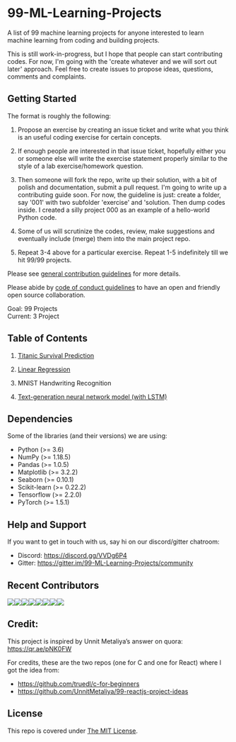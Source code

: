 # 99-ML-Learning-Projects
A list of 99 machine learning projects for anyone interested to learn machine learning from coding and building projects.

This is still work-in-progress, but I hope that people can start contributing codes. For now, I'm going with the 'create whatever and we will sort out later' approach. Feel free to create issues to propose ideas, questions, comments and complaints. 

## Getting Started

The format is roughly the following:
1. Propose an exercise by creating an issue ticket and write what you think is an useful coding exercise for certain concepts. 

2. If enough people are interested in that issue ticket, hopefully either you or someone else will write the exercise statement properly similar to the style of a lab exercise/homework question.

3. Then someone will fork the repo, write up their solution, with a bit of polish and documentation, submit a pull request. I'm going to write up a contributing guide soon. For now, the guideline is just: create a folder, say '001' with two subfolder 'exercise' and 'solution. Then dump codes inside. I created a silly project 000 as an example of a hello-world Python code.

4. Some of us will scrutinize the codes, review, make suggestions and eventually include (merge) them into the main project repo.

5. Repeat 3-4 above for a particular exercise. Repeat 1-5 indefinitely till we hit 99/99 projects.

Please see [general contribution guidelines](CONTRIBUTING.md) for more details. 

Please abide by [code of conduct guidelines](CODE_OF_CONDUCT.md) to have an open and friendly open source collaboration.

Goal: 99 Projects  
Current: 3 Project

## Table of Contents

001. [Titanic Survival Prediction](https://github.com/gimseng/99-ML-Learning-Projects/tree/master/001/exercise)

002. [Linear Regression](https://github.com/gimseng/99-ML-Learning-Projects/tree/master/002/exercise)

003. MNIST Handwriting Recognition

004. [Text-generation neural network model (with LSTM)](https://github.com/gimseng/99-ML-Learning-Projects/tree/master/004/exercise)

## Dependencies

Some of the libraries (and their versions) we are using:
- Python (>= 3.6)
- NumPy (>= 1.18.5)
- Pandas (>= 1.0.5)
- Matplotlib (>= 3.2.2)
- Seaborn (>= 0.10.1)
- Scikit-learn (>= 0.22.2)
- Tensorflow (>= 2.2.0)
- PyTorch (>= 1.5.1)


## Help and Support

If you want to get in touch with us, say hi on our discord/gitter chatroom:

- Discord: https://discord.gg/VVDg6P4
- Gitter: https://gitter.im/99-ML-Learning-Projects/community

## Recent Contributors
[![](https://sourcerer.io/fame/gimseng/gimseng/99-ML-Learning-Projects/images/0)](https://sourcerer.io/fame/gimseng/gimseng/99-ML-Learning-Projects/links/0)[![](https://sourcerer.io/fame/gimseng/gimseng/99-ML-Learning-Projects/images/1)](https://sourcerer.io/fame/gimseng/gimseng/99-ML-Learning-Projects/links/1)[![](https://sourcerer.io/fame/gimseng/gimseng/99-ML-Learning-Projects/images/2)](https://sourcerer.io/fame/gimseng/gimseng/99-ML-Learning-Projects/links/2)[![](https://sourcerer.io/fame/gimseng/gimseng/99-ML-Learning-Projects/images/3)](https://sourcerer.io/fame/gimseng/gimseng/99-ML-Learning-Projects/links/3)[![](https://sourcerer.io/fame/gimseng/gimseng/99-ML-Learning-Projects/images/4)](https://sourcerer.io/fame/gimseng/gimseng/99-ML-Learning-Projects/links/4)[![](https://sourcerer.io/fame/gimseng/gimseng/99-ML-Learning-Projects/images/5)](https://sourcerer.io/fame/gimseng/gimseng/99-ML-Learning-Projects/links/5)[![](https://sourcerer.io/fame/gimseng/gimseng/99-ML-Learning-Projects/images/6)](https://sourcerer.io/fame/gimseng/gimseng/99-ML-Learning-Projects/links/6)[![](https://sourcerer.io/fame/gimseng/gimseng/99-ML-Learning-Projects/images/7)](https://sourcerer.io/fame/gimseng/gimseng/99-ML-Learning-Projects/links/7)

## Credit:

This project is inspired by Unnit Metaliya’s answer on quora: https://qr.ae/pNK0FW

For credits, these are the two repos (one for C and one for React) where I got the idea from:
- https://github.com/truedl/c-for-beginners 
- https://github.com/UnnitMetaliya/99-reactjs-project-ideas

## License

This repo is covered under [The MIT License](LICENSE).
